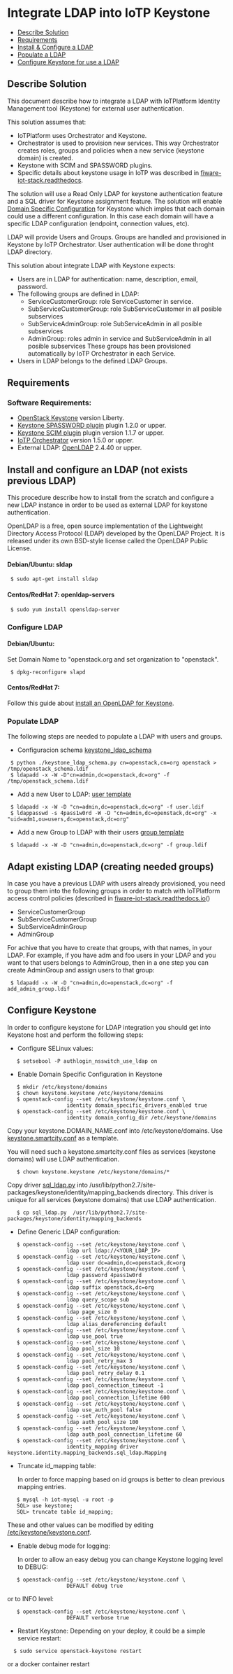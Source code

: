# Integrate LDAP into IoTP Keystone


* [Describe Solution](#describe-solution)
* [Requirements](#requirements)
* [Install & Configure a LDAP](#install-ldap)
* [Populate a LDAP](#populate-ldap)
* [Configure Keystone for use a LDAP](#configure-keystone)


## Describe Solution

This document describe how to integrate a LDAP with IoTPlatform Identity Management tool (Keystone) for external user authentication.

This solution assumes that:
- IoTPlatform uses Orchestrator and Keystone.
- Orchestrator is used to provision new services. This way Orchestrator creates roles, groups and policies when a new service (keystone domain) is created.
- Keystone with SCIM and SPASSWORD plugins.
- Specific details about keystone usage in IoTP was described in [fiware-iot-stack.readthedocs](https://fiware-iot-stack.readthedocs.io/en/latest/topics/user_permissions/index.html).

The solution will use a Read Only LDAP for keystone authentication feature and a SQL driver for Keystone assignment feature.
The solution will enable [Domain Specific Configuration](http://docs.openstack.org/admin-guide/identity-domain-specific-config.html) for Keystone which imples that each domain could use a different configuration. In this case each domain will have a specific LDAP configuration (endpoint, connection values, etc).

LDAP will provide Users and Groups. Groups are handled and provisioned in Keystone by IoTP Orchestrator.
User authentication will be done throght LDAP directory.

This solution about integrate LDAP with Keystone expects:
- Users are in LDAP for authentication: name, description, email, password.
- The following groups are defined in LDAP:
  - ServiceCustomerGroup: role ServiceCustomer in service.
  - SubServiceCustomerGroup: role SubServiceCustomer in all posible subservices
  - SubServiceAdminGroup: role SubServiceAdmin in all posible subservices
  - AdminGroup: roles admin in service and SubServiceAdmin in all posible subservices
  These groups has been provisioned automatically by IoTP Orchestrator in each Service.
- Users in LDAP belongs to the defined LDAP Groups.


## Requirements

### Software Requirements:
  - [OpenStack Keystone](http://docs.openstack.org/developer/keystone) version Liberty.
  - [Keystone SPASSWORD plugin](https://github.com/telefonicaid/fiware-keystone-spassword) plugin 1.2.0 or upper.
  - [Keystone SCIM plugin](https://github.com/telefonicaid/fiware-keystone-scim) plugin version 1.1.7 or upper.
  - [IoTP Orchestrator](https://github.com/telefonicaid/orchestrator) version 1.5.0 or upper.
  - External LDAP: [OpenLDAP](http://www.openldap.org) 2.4.40 or upper.


## Install and configure an LDAP (not exists previous LDAP)

This procedure describe how to install from the scratch and configure a new LDAP instance in order to be used as external LDAP for keystone authentication.

OpenLDAP is a free, open source implementation of the Lightweight Directory Access Protocol (LDAP) developed by the OpenLDAP Project. It is released under its own BSD-style license called the OpenLDAP Public License.


#### Debian/Ubuntu: sldap
```
 $ sudo apt-get install sldap
```

#### Centos/RedHat 7: openldap-servers
```
 $ sudo yum install opensldap-server
```

### Configure LDAP

#### Debian/Ubuntu:
Set Domain Name to "openstack.org and set organization to "openstack".

```
 $ dpkg-reconfigure slapd
```

#### Centos/RedHat 7:
Follow this guide about [install an OpenLDAP for Keystone](https://wiki.openstack.org/wiki/OpenLDAP).


### Populate LDAP

The following steps are needed to populate a LDAP with users and groups.

- Configuracion schema [keystone_ldap_schema](./keystone_ldap_schema.py)
```
 $ python ./keystone_ldap_schema.py cn=openstack,cn=org openstack > /tmp/openstack_schema.ldif
 $ ldapadd -x -W -D"cn=admin,dc=openstack,dc=org" -f /tmp/openstack_schema.ldif
```

- Add a new User to LDAP: [user template](./user.ldif)
```
 $ ldapadd -x -W -D "cn=admin,dc=openstack,dc=org" -f user.ldif
 $ ldappasswd -s 4pass1w0rd -W -D "cn=admin,dc=openstack,dc=org" -x "uid=adm1,ou=users,dc=openstack,dc=org"
```

- Add a new Group to LDAP with their users [group template](./group.ldif)
```
 $ ldapadd -x -W -D "cn=admin,dc=openstack,dc=org" -f group.ldif
```

## Adapt existing LDAP (creating needed groups)

In case you have a previous LDAP with users already provisioned, you need to group them into the following groups in order to match with IoTPlatform access control policies (described in [fiware-iot-stack.readthedocs.io](https://fiware-iot-stack.readthedocs.io/en/latest/topics/user_permissions/index.html#users-and-permissions)()

  - ServiceCustomerGroup
  - SubServiceCustomerGroup
  - SubServiceAdminGroup
  - AdminGroup

For achive that you have to create that groups, with that names, in your LDAP. For example, if you have adm and foo users in your LDAP and you want to that users belongs to AdminGroup, then in a one step you can create AdminGroup and assign users to that group:

```
 $ ldapadd -x -W -D "cn=admin,dc=openstack,dc=org" -f add_admin_group.ldif
```


## Configure Keystone

In order to configure keystone for LDAP integration you should get into Keystone host and perform the following steps:


- Configure SELinux values:

```
   $ setsebool -P authlogin_nsswitch_use_ldap on
```

- Enable Domain Specific Configuration in Keystone

```
   $ mkdir /etc/keystone/domains
   $ chown keystone.keystone /etc/keystone/domains
   $ openstack-config --set /etc/keystone/keystone.conf \
                   identity domain_specific_drivers_enabled true
   $ openstack-config --set /etc/keystone/keystone.conf \
                   identity domain_config_dir /etc/keystone/domains
```
  Copy your keystone.DOMAIN_NAME.conf into /etc/keystone/domains. Use [keystone.smartcity.conf](./keystone.smartcity.conf) as a template.

  You will need such a keystone.smartcity.conf files as services (keystone domains) will use LDAP authentication.


```
   $ chown keystone.keystone /etc/keystone/domains/*
```

  Copy driver [sql_ldap.py](./sql_ldap.py) into /usr/lib/python2.7/site-packages/keystone/identity/mapping_backends directory. This driver is unique for all services (keystone domains) that use LDAP authentication.

```
   $ cp sql_ldap.py  /usr/lib/python2.7/site-packages/keystone/identity/mapping_backends
```


- Define Generic LDAP configuration:

```
   $ openstack-config --set /etc/keystone/keystone.conf \
                   ldap url ldap://<YOUR_LDAP_IP>
   $ openstack-config --set /etc/keystone/keystone.conf \
                   ldap user dc=admin,dc=openstack,dc=org
   $ openstack-config --set /etc/keystone/keystone.conf \
                   ldap password 4pass1w0rd
   $ openstack-config --set /etc/keystone/keystone.conf \
                   ldap suffix openstack,dc=org
   $ openstack-config --set /etc/keystone/keystone.conf \
                   ldap query_scope sub
   $ openstack-config --set /etc/keystone/keystone.conf \
                   ldap page_size 0
   $ openstack-config --set /etc/keystone/keystone.conf \
                   ldap alias_dereferencing default
   $ openstack-config --set /etc/keystone/keystone.conf \
                   ldap use_pool true
   $ openstack-config --set /etc/keystone/keystone.conf \
                   ldap pool_size 10
   $ openstack-config --set /etc/keystone/keystone.conf \
                   ldap pool_retry_max 3
   $ openstack-config --set /etc/keystone/keystone.conf \
                   ldap pool_retry_delay 0.1
   $ openstack-config --set /etc/keystone/keystone.conf \
                   ldap pool_connection_timeout -1
   $ openstack-config --set /etc/keystone/keystone.conf \
                   ldap pool_connection_lifetime 600
   $ openstack-config --set /etc/keystone/keystone.conf \
                   ldap use_auth_pool false
   $ openstack-config --set /etc/keystone/keystone.conf \
                   ldap auth_pool_size 100
   $ openstack-config --set /etc/keystone/keystone.conf \
                   ldap auth_pool_connection_lifetime 60
   $ openstack-config --set /etc/keystone/keystone.conf \
                   identity_mapping driver keystone.identity.mapping_backends.sql_ldap.Mapping

```

- Truncate id_mapping table:

  In order to force mapping based on id groups is better to clean previous mapping entries.

```
   $ mysql -h iot-mysql -u root -p
   SQL> use keystone;
   SQL> truncate table id_mapping;
```

  These and other values can be modified by editing [/etc/keystone/keystone.conf](http://docs.openstack.org/liberty/config-reference/content/section_keystone.conf.html).

- Enable debug mode for logging:

  In order to allow an easy debug you can change Keystone logging level to DEBUG:

```
   $ openstack-config --set /etc/keystone/keystone.conf \
                   DEFAULT debug true
```

  or to INFO level:
```
   $ openstack-config --set /etc/keystone/keystone.conf \
                   DEFAULT verbose true
```



- Restart Keystone:
  Depending on your deploy, it could be a simple service restart:

```
  $ sudo service openstack-keystone restart
```
  or a docker container restart
